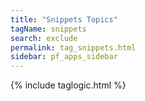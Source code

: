 ```yaml
---
title: "Snippets Topics"
tagName: snippets
search: exclude
permalink: tag_snippets.html
sidebar: pf_apps_sidebar
---
```

{% include taglogic.html %}